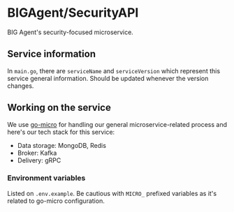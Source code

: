 # BIGAgent/SecurityAPI

BIG Agent's security-focused microservice.

## Service information

In `main.go`, there are `serviceName` and `serviceVersion` which represent this service general information. Should be updated whenever the version changes.

## Working on the service

We use [go-micro](https://github.com/micro/go-plugins) for handling our general microservice-related process and here's our tech stack for this service:

- Data storage: MongoDB, Redis
- Broker: Kafka
- Delivery: gRPC

### Environment variables

Listed on `.env.example`. Be cautious with `MICRO_` prefixed variables as it's related to go-micro configuration.